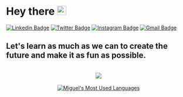 # Hey there <img src="https://media.giphy.com/media/hvRJCLFzcasrR4ia7z/giphy.gif" width="25px">

[![Linkedin Badge](https://img.shields.io/badge/-Miguel-blue?style=flat&logo=Linkedin&logoColor=white&link=https://www.linkedin.com/in/miguel-a-de-oliveira/)](https://www.linkedin.com/in/miguel-a-de-oliveira/)
[![Twitter Badge](https://img.shields.io/badge/-@miguelantoliv-1ca0f1?style=flat&labelColor=1ca0f1&logo=twitter&logoColor=white&link=https://twitter.com/miguelantoliv)](https://twitter.com/miguelantoliv)
[![Instagram Badge](https://img.shields.io/badge/-@miguel__antoliv-purple?style=flat&logo=instagram&logoColor=white&link=https://www.instagram.com/miguel_antoliv/)](https://www.instagram.com/miguel_antoliv/)
[![Gmail Badge](https://img.shields.io/badge/-miguelantoliv-c14438?style=flat&logo=Gmail&logoColor=white&link=mailto:miguelantoliv@gmail.com)](mailto:miguelantoliv@gmail.com)

## Let's learn as much as we can to create the future and make it as fun as possible.
<br/>
<div align="center">
    <img align="center" src="https://media.giphy.com/media/xT1XGzXhVgWRLN1Cco/giphy.gif">
</div>
<div align="center">
<br/>

<a href="https://github.com/migueloli">
  <img align="center" alt="Miguel's Most Used Languages" src="https://github-readme-stats.anuraghazra1.vercel.app/api/top-langs/?username=migueloli&layout=compact&theme=dracula" />
</a>
</div>

<br/>
</div>

